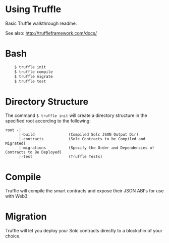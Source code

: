 # Using Truffle

Basic Truffle walkthrough readme.

See also: http://truffleframework.com/docs/

# Bash

```bash
	$ truffle init
	$ truffle compile
	$ truffle migrate
	$ truffle test
```

# Directory Structure

The command `$ truffle init` will create a directory structure in the specified root according to the following:

```
root -|
      |-build               (Compiled Solc JSON Output Dir)  
      |-contracts           (Solc Contracts to be Compiled and Migrated)  
      |-migrations          (Specify the Order and Dependencies of Contracts to Be Deployed)  
      |-test                (Truffle Tests)  
```
      
# Compile

Truffle will compile the smart contracts and expose their JSON ABI's for use with Web3.

# Migration

Truffle will let you deploy your Solc contracts directly to a blockchin of your choice.